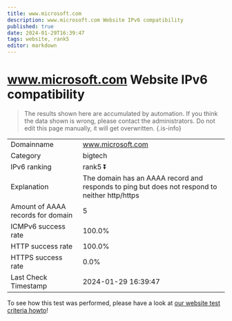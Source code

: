 ```yaml
---
title: www.microsoft.com
description: www.microsoft.com Website IPv6 compatibility
published: true
date: 2024-01-29T16:39:47
tags: website, rank5
editor: markdown
---
```


# www.microsoft.com Website IPv6 compatibility

> The results shown here are accumulated by automation. If you think the data shown is wrong, please contact the administrators. 
> Do not edit this page manually, it will get overwritten.
{.is-info}


|   |   |
| - | - |
| Domainname | www.microsoft.com
| Category | bigtech |
| IPv6 ranking | rank5 :arrow_double_down: |
| Explanation | The domain has an AAAA record and responds to ping but does not respond to neither http/https |
| Amount of AAAA records for domain | 5 |
| ICMPv6 success rate | 100.0%|
| HTTP success rate | 100.0% |
| HTTPS success rate | 0.0% |
| Last Check Timestamp | 2024-01-29 16:39:47 |

To see how this test was performed, please have a look at [our website test criteria howto](/howto/testcriteria/website)!

